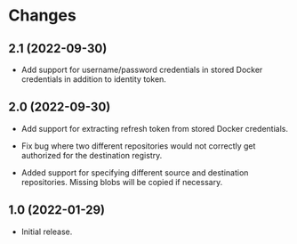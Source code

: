 Changes
=======

2.1 (2022-09-30)
----------------

- Add support for username/password credentials in stored Docker
  credentials in addition to identity token.


2.0 (2022-09-30)
----------------

- Add support for extracting refresh token from stored Docker
  credentials.

- Fix bug where two different repositories would not correctly get
  authorized for the destination registry.

- Added support for specifying different source and destination
  repositories. Missing blobs will be copied if necessary.


1.0 (2022-01-29)
----------------

- Initial release.
